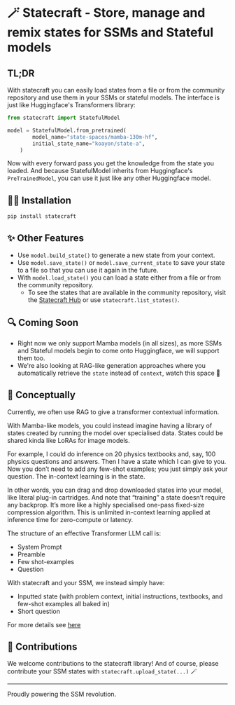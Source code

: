 # 🪄 Statecraft -  Store, manage and remix states for SSMs and Stateful models

## TL;DR

With statecraft you can easily load states from a file or from the community repository and use them in your SSMs or stateful models. The interface is just like Huggingface's Transformers library:

```python
from statecraft import StatefulModel

model = StatefulModel.from_pretrained(
        model_name="state-spaces/mamba-130m-hf",
        initial_state_name="koayon/state-a",
    )
```

Now with every forward pass you get the knowledge from the state you loaded. And because StatefulModel inherits from Huggingface's `PreTrainedModel`, you can use it just like any other Huggingface model.

## 🧑‍💻 Installation

```bash
pip install statecraft
```

## ✨ Other Features

- Use `model.build_state()` to generate a new state from your context.
- Use `model.save_state()` or `model.save_current_state` to save your state to a file so that you can use it again in the future.
- With `model.load_state()` you can load a state either from a file or from the community repository.
  - To see the states that are available in the community repository, visit the [Statecraft Hub](https://statecraft-app.vercel.app/) or use `statecraft.list_states()`.

## 🔍 Coming Soon

- Right now we only support Mamba models (in all sizes), as more SSMs and Stateful models begin to come onto Huggingface, we will support them too.
- We're also looking at RAG-like generation approaches where you automatically retrieve the `state` instead of `context`, watch this space 👀

## 🧙 Conceptually

Currently, we often use RAG to give a transformer contextual information.

With Mamba-like models, you could instead imagine having a library of states created by running the model over specialised data. States could be shared kinda like LoRAs for image models.

For example, I could do inference on 20 physics textbooks and, say, 100 physics questions and answers. Then I have a state which I can give to you. Now you don’t need to add any few-shot examples; you just simply ask your question. The in-context learning is in the state.

In other words, you can drag and drop downloaded states into your model, like literal plug-in cartridges. And note that “training” a state doesn’t require any backprop. It’s more like a highly specialised one-pass fixed-size compression algorithm. This is unlimited in-context learning applied at inference time for zero-compute or latency.

The structure of an effective Transformer LLM call is:

- System Prompt
- Preamble
- Few shot-examples
- Question

With statecraft and your SSM, we instead simply have:

- Inputted state (with problem context, initial instructions, textbooks, and few-shot examples all baked in)
- Short question

For more details see [here](https://www.kolaayonrinde.com/blog/2024/02/11/mamba.html#:~:text=Swapping%20States%20as%20a%20New%20Prompting%20Paradigm)

## 💃 Contributions

We welcome contributions to the statecraft library!
And of course, please contribute your SSM states with `statecraft.upload_state(...)` 🪄


---

Proudly powering the SSM revolution.
